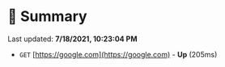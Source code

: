 # 📖 Summary
Last updated: **7/18/2021, 10:23:04 PM**

- `GET` [https://google.com](https://google.com) - **Up** (205ms)
